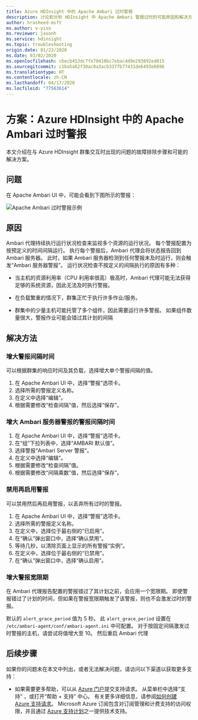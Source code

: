 ```yaml
---
title: Azure HDInsight 中的 Apache Ambari 过时警报
description: 讨论和分析 HDInsight 中 Apache Ambari 警报过时的可能原因和解决方法。
author: hrasheed-msft
ms.author: v-yiso
ms.reviewer: jasonh
ms.service: hdinsight
ms.topic: troubleshooting
origin.date: 01/22/2020
ms.date: 03/02/2020
ms.openlocfilehash: cbecb453dc7fe70410bc7ebac4d9e293892ed015
ms.sourcegitcommit: c1ba5a62f30ac0a3acb337fb77431de6493e6096
ms.translationtype: HT
ms.contentlocale: zh-CN
ms.lasthandoff: 04/17/2020
ms.locfileid: "77563614"
---
```

# <a name="scenario-apache-ambari-stale-alerts-in-azure-hdinsight"></a>方案：Azure HDInsight 中的 Apache Ambari 过时警报

本文介绍在与 Azure HDInsight 群集交互时出现的问题的故障排除步骤和可能的解决方案。

## <a name="issue"></a>问题

在 Apache Ambari UI 中，可能会看到下图所示的警报：

![Apache Ambari 过时警报示例](./media/apache-ambari-troubleshoot-stale-alerts/ambari-stale-alerts-example.png)

## <a name="cause"></a>原因

Ambari 代理持续执行运行状况检查来监视多个资源的运行状况。 每个警报配置为按预定义的时间间隔运行。 执行每个警报后，Ambari 代理会将状态报告回到 Ambari 服务器。 此时，如果 Ambari 服务器检测到任何警报未及时运行，则会触发“Ambari 服务器警报”。 运行状况检查不按定义的间隔执行的原因有多种：

* 当主机的资源利用率（CPU 利用率很高）极高时，Ambari 代理可能无法获得足够的系统资源，因此无法及时执行警报。

* 在负载繁重的情况下，群集正忙于执行许多作业/服务。

* 群集中的少量主机可能托管了多个组件，因此需要运行许多警报。 如果组件数量很大，警报作业可能会错过其计划的间隔

## <a name="resolution"></a>解决方法

### <a name="increase-alert-interval-time"></a>增大警报间隔时间

可以根据群集的响应时间及其负载，选择增大单个警报间隔的值。

1. 在 Apache Ambari UI 中，选择“警报”选项卡。 
1. 选择所需的警报定义名称。
1. 在定义中选择“编辑”。 
1. 根据需要修改“检查间隔”值，然后选择“保存”。  

### <a name="increase-alert-interval-time-for-ambari-server-alerts"></a>增大 Ambari 服务器警报的警报间隔时间

1. 在 Apache Ambari UI 中，选择“警报”选项卡。 
1. 在“组”下拉列表中，选择“AMBARI 默认值”。  
1. 选择警报“Ambari Server 警报”。 
1. 在定义中选择“编辑”。 
1. 根据需要修改“检查间隔”值。 
1. 根据需要修改“间隔乘数”值，然后选择“保存”。  

### <a name="disable-and-enable-the-alert"></a>禁用再启用警报

可以禁用然后再启用警报，以丢弃所有过时的警报。

1. 在 Apache Ambari UI 中，选择“警报”选项卡。 
1. 选择所需的警报定义名称。
1. 在定义中，选择位于最右侧的“已启用”。 
1. 在“确认”弹出窗口中，选择“确认禁用”。  
1. 等待几秒，以清除页面上显示的所有警报“实例”。
1. 在定义中，选择位于最右侧的“已禁用”。 
1. 在“确认”弹出窗口中，选择“确认启用”。  

### <a name="increase-alert-grace-time"></a>增大警报宽限期

在 Ambari 代理报告配置的警报错过了其计划之前，会应用一个宽限期。 即使警报错过了计划的时间，但如果在警报宽限期触发了该警报，则也不会激发过时的警报。

默认的 `alert_grace_period` 值为 5 秒。 此 `alert_grace_period` 设置在 `/etc/ambari-agent/conf/ambari-agent.ini` 中可配置。 对于按固定间隔激发过时警报的主机，请尝试将值增大至 10。 然后重启 Ambari 代理

## <a name="next-steps"></a>后续步骤

如果你的问题未在本文中列出，或者无法解决问题，请访问以下渠道以获取更多支持：


* 如果需要更多帮助，可以从 [Azure 门户](https://portal.azure.com/?#blade/Microsoft_Azure_Support/HelpAndSupportBlade/)提交支持请求。 从菜单栏中选择“支持”  ，或打开“帮助 + 支持”  中心。 有关更多详细信息，请参阅[如何创建 Azure 支持请求](https://docs.microsoft.com/azure/azure-supportability/how-to-create-azure-support-request)。 Microsoft Azure 订阅包含对订阅管理和计费支持的访问权限，并且通过 [Azure 支持计划](https://azure.microsoft.com/support/plans/)之一提供技术支持。
